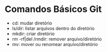 # Comandos Básicos Git
- cd: mudar diretório
- ls/dir: listar arquivos dentro do diretório
- mkdir: criar diretório
- rm -rf|del /rmdir: remover arquivo/diretório
- mv: mover ou renomear arquivo/diretório
